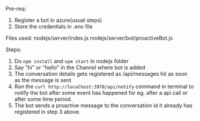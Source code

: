 Pre-req:
1. Register a bot in azure(usual steps)
2. Store the credentials in .env file

Files used:
nodejs/server/index.js
nodejs/server/bot/proactiveBot.js

Steps:

1. Do `npm install` and `npm start` in nodejs folder
2. Say "hi" or "hello" in the Channel where bot is added
3. The conversation details gets registered as /api/messages hit as soon as the message is sent
4. Run the `curl http://localhost:3978/api/notify` command in terminal to notify the bot after some event has happened for eg. after a api call or after some time period.
5. The bot sends a proactive message to the conversation id it already has registered in step 3 above.
